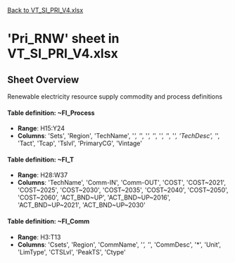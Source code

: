 [Back to VT_SI_PRI_V4.xlsx](README.md)

# 'Pri_RNW' sheet in VT_SI_PRI_V4.xlsx

## Sheet Overview

Renewable electricity resource supply commodity and process definitions

#### Table definition: ~FI_Process
- **Range**: H15:Y24
- **Columns**: 'Sets', 'Region', 'TechName', '*', '*', '*', '*', '*', '*', '*', 'TechDesc', '*', 'Tact', 'Tcap', 'Tslvl', 'PrimaryCG', 'Vintage'

#### Table definition: ~FI_T
- **Range**: H28:W37
- **Columns**: 'TechName', 'Comm-IN', 'Comm-OUT', 'COST', 'COST\~2021', 'COST\~2025', 'COST\~2030', 'COST\~2035', 'COST\~2040', 'COST\~2050', 'COST\~2060', 'ACT_BND\~UP', 'ACT_BND\~UP\~2016', 'ACT_BND\~UP\~2021', 'ACT_BND\~UP\~2030'

#### Table definition: ~FI_Comm
- **Range**: H3:T13
- **Columns**: 'Csets', 'Region', 'CommName', '*', '*', 'CommDesc', '*', 'Unit', 'LimType', 'CTSLvl', 'PeakTS', 'Ctype'

